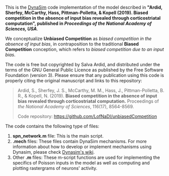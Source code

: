 This is the [DynaSim](https://github.com/DynaSim/DynaSim) code implementation of the model described in **"Ardid, Sherfey, McCarthy, Hass, Pittman-Polletta, & Kopell (2019). Biased competition in the absence of input bias revealed through corticostriatal computation", published in *Proceedings of the National Academy of Sciences, USA***.

We conceptualize **Unbiased Competition** as *biased competition in the absence of input bias*, in contraposition to the traditional **Biased Competition** conception, which refers to *biased competition due to an input bias*.  

The code is free but copyrighted by Salva Ardid, and distributed under the terms of the GNU General Public Licence as published by the Free Software Foundation (version 3). Please ensure that any publication using this code is properly citing the original manuscript and links to this repository:

> Ardid, S., Sherfey, J. S., McCarthy, M. M., Hass, J., Pittman-Polletta, B. R., & Kopell, N. (2019). **Biased competition in the absence of input bias revealed through corticostriatal computation.** Proceedings of *the National Academy of Sciences*, 116(17), 8564-8569.
> 
> Code repository: https://github.com/LofNaDI/unbiasedCompetition

  
The code contains the following type of files:

1. **spn_network.m** file: This is the main script.
2. **.mech** files: These files contain DynaSim mechanisms. For more information about how to develop or implement mechanisms using Dynasim, please check [Dynasim's wiki](https://github.com/DynaSim/DynaSim/wiki).
3. Other **.m** files: These m-script functions are used for implementing the specifics of Poisson inputs in the model as well as computing and plotting rastergrams of neurons' activity. 
